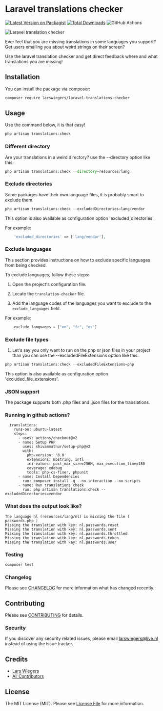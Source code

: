 # Laravel translations checker

[![Latest Version on Packagist](https://img.shields.io/packagist/v/larswiegers/laravel-translations-checker.svg?style=flat-square)](https://packagist.org/packages/larswiegers/laravel-translations-checker)
[![Total Downloads](https://img.shields.io/packagist/dt/larswiegers/laravel-translations-checker.svg?style=flat-square)](https://packagist.org/packages/larswiegers/laravel-translations-checker)
![GitHub Actions](https://github.com/larswiegers/laravel-translations-checker/actions/workflows/main.yml/badge.svg)

![Laravel translation checker](https://banners.beyondco.de/Laravel%20translation%20checker.png?theme=light&packageManager=composer+require&packageName=larswiegers%2Flaravel-translations-checker&pattern=architect&style=style_1&description=Use+the+laravel+translation+checker+and+get+direct+feedback+where+and+what+translations+you+are+missing%21&md=1&showWatermark=0&fontSize=100px&images=globe)

Ever feel that you are missing translations in some languages you support? Get users emailing you about weird strings on their screen?

Use the laravel translation checker and get direct feedback where and what translations you are missing!
## Installation

You can install the package via composer:

```bash
composer require larswiegers/laravel-translations-checker
```

## Usage
Use the command below, it is that easy!
```php
php artisan translations:check
```
### Different directory
Are your translations in a weird directory? use the --directory option like this:
```php
php artisan translations:check --directory=resources/lang
```
### Exclude directories
Some packages have their own language files, it is probably smart to exclude them. 
```php
php artisan translations:check --excludedDirectories=lang/vendor
```

This option is also available as configuration option 'excluded_directories'.

For example:
```php
    'excluded_directories' => ['lang/vendor'],
```

### Exclude languages
This section provides instructions on how to exclude specific languages from being checked.

To exclude languages, follow these steps:

1. Open the project's configuration file.

2. Locate the `translation-checker` file.

3. Add the language codes of the languages you want to exclude to the `exclude_languages` field.

For example:
```php
    exclude_languages = ["en", "fr", "es"]
```

### Exclude file types
1. Let's say you only want to run on the php or json files in your project than you can use the --excludedFileExtensions option like this:
```php
php artisan translations:check --excludedFileExtensions=php
```

This option is also available as configuration option 'excluded_file_extensions'.

### JSON support
The package supports both .php files and .json files for the translations.

### Running in github actions?
```
  translations:
    runs-on: ubuntu-latest
    steps:
      - uses: actions/checkout@v2
      - name: Setup PHP
        uses: shivammathur/setup-php@v2
        with:
          php-version: '8.0'
          extensions: mbstring, intl
          ini-values: post_max_size=256M, max_execution_time=180
          coverage: xdebug
          tools: php-cs-fixer, phpunit
      - name: Install Dependencies
        run: composer install -q --no-interaction --no-scripts
      - name: Run translations check
        run: php artisan translations:check --excludedDirectories=vendor
```

### What does the output look like?
```
The language nl (resources/lang/nl) is missing the file ( passwords.php )
Missing the translation with key: nl.passwords.reset
Missing the translation with key: nl.passwords.sent
Missing the translation with key: nl.passwords.throttled
Missing the translation with key: nl.passwords.token
Missing the translation with key: nl.passwords.user
```
### Testing

```bash
composer test
```

### Changelog

Please see [CHANGELOG](CHANGELOG.md) for more information what has changed recently.

## Contributing

Please see [CONTRIBUTING](CONTRIBUTING.md) for details.

### Security

If you discover any security related issues, please email larswiegers@live.nl instead of using the issue tracker.

## Credits

-   [Lars Wiegers](https://github.com/larswiegers)
-   [All Contributors](../../contributors)

## License

The MIT License (MIT). Please see [License File](LICENSE.md) for more information.
